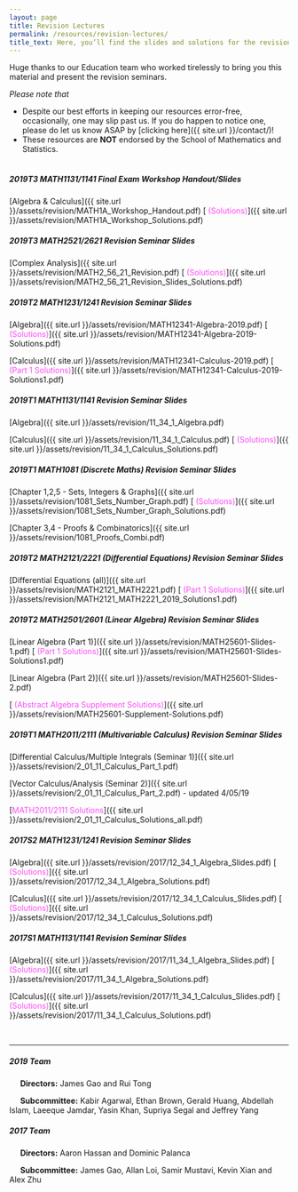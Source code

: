 ```yaml
---
layout: page
title: Revision Lectures
permalink: /resources/revision-lectures/
title_text: Here, you’ll find the slides and solutions for the revision seminars we held for UNSW Mathematics courses. All the best for your revision :)
---
```


Huge thanks to our Education team who worked tirelessly to bring you this material and present the revision seminars.

*Please note that*
- Despite our best efforts in keeping our resources error-free, occasionally, one may slip past us. If you do happen to notice one, please do let us know ASAP by [clicking here]({{ site.url }}/contact/)!
- These resources are **NOT** endorsed by the School of Mathematics and Statistics. <br><br>

##### 2019T3 MATH1131/1141 Final Exam Workshop Handout/Slides 

[Algebra & Calculus]({{ site.url }}/assets/revision/MATH1A_Workshop_Handout.pdf) [<span style="color:#F94DF3"> (Solutions)</span>]({{ site.url }}/assets/revision/MATH1A_Workshop_Solutions.pdf)

##### 2019T3 MATH2521/2621 Revision Seminar Slides 

[Complex Analysis]({{ site.url }}/assets/revision/MATH2_56_21_Revision.pdf) [<span style="color:#F94DF3"> (Solutions)</span>]({{ site.url }}/assets/revision/MATH2_56_21_Revision_Slides_Solutions.pdf)


##### 2019T2 MATH1231/1241 Revision Seminar Slides 

[Algebra]({{ site.url }}/assets/revision/MATH12341-Algebra-2019.pdf) [<span style="color:#F94DF3"> (Solutions)</span>]({{ site.url }}/assets/revision/MATH12341-Algebra-2019-Solutions.pdf)

[Calculus]({{ site.url }}/assets/revision/MATH12341-Calculus-2019.pdf) [<span style="color:#F94DF3"> (Part 1 Solutions)</span>]({{ site.url }}/assets/revision/MATH12341-Calculus-2019-Solutions1.pdf)

##### 2019T1 MATH1131/1141 Revision Seminar Slides 

[Algebra]({{ site.url }}/assets/revision/11_34_1_Algebra.pdf)

[Calculus]({{ site.url }}/assets/revision/11_34_1_Calculus.pdf)
[<span style="color:#F94DF3"> (Solutions)</span>]({{ site.url }}/assets/revision/11_34_1_Calculus_Solutions.pdf)

##### 2019T1 MATH1081 (Discrete Maths) Revision Seminar Slides

[Chapter 1,2,5 - Sets, Integers & Graphs]({{ site.url }}/assets/revision/1081_Sets_Number_Graph.pdf) [<span style="color:#F94DF3"> (Solutions)</span>]({{ site.url }}/assets/revision/1081_Sets_Number_Graph_Solutions.pdf)

[Chapter 3,4 - Proofs & Combinatorics]({{ site.url }}/assets/revision/1081_Proofs_Combi.pdf)

##### 2019T2 MATH2121/2221 (Differential Equations) Revision Seminar Slides 

[Differential Equations (all)]({{ site.url }}/assets/revision/MATH2121_MATH2221.pdf) [<span style="color:#F94DF3"> (Part 1 Solutions)</span>]({{ site.url }}/assets/revision/MATH2121_MATH2221_2019_Solutions1.pdf)

##### 2019T2 MATH2501/2601 (Linear Algebra) Revision Seminar Slides 

[Linear Algebra (Part 1)]({{ site.url }}/assets/revision/MATH25601-Slides-1.pdf) [<span style="color:#F94DF3"> (Part 1 Solutions)</span>]({{ site.url }}/assets/revision/MATH25601-Slides-Solutions1.pdf)

[Linear Algebra (Part 2)]({{ site.url }}/assets/revision/MATH25601-Slides-2.pdf) 

[<span style="color:#F94DF3"> (Abstract Algebra Supplement Solutions)</span>]({{ site.url }}/assets/revision/MATH25601-Supplement-Solutions.pdf)

##### 2019T1 MATH2011/2111 (Multivariable Calculus) Revision Seminar Slides

[Differential Calculus/Multiple Integrals (Seminar 1)]({{ site.url }}/assets/revision/2_01_11_Calculus_Part_1.pdf)

[Vector Calculus/Analysis (Seminar 2)]({{ site.url }}/assets/revision/2_01_11_Calculus_Part_2.pdf) - updated 4/05/19

[<span style="color:#F94DF3">MATH2011/2111 Solutions</span>]({{ site.url }}/assets/revision/2_01_11_Calculus_Solutions_all.pdf)

##### 2017S2 MATH1231/1241 Revision Seminar Slides 

[Algebra]({{ site.url }}/assets/revision/2017/12_34_1_Algebra_Slides.pdf)  [<span style="color:#F94DF3"> (Solutions)</span>]({{ site.url }}/assets/revision/2017/12_34_1_Algebra_Solutions.pdf)

[Calculus]({{ site.url }}/assets/revision/2017/12_34_1_Calculus_Slides.pdf)  [<span style="color:#F94DF3"> (Solutions)</span>]({{ site.url }}/assets/revision/2017/12_34_1_Calculus_Solutions.pdf)

##### 2017S1 MATH1131/1141 Revision Seminar Slides
[Algebra]({{ site.url }}/assets/revision/2017/11_34_1_Algebra_Slides.pdf)  [<span style="color:#F94DF3"> (Solutions)</span>]({{ site.url }}/assets/revision/2017/11_34_1_Algebra_Solutions.pdf)

[Calculus]({{ site.url }}/assets/revision/2017/11_34_1_Calculus_Slides.pdf) [<span style="color:#F94DF3"> (Solutions)</span>]({{ site.url }}/assets/revision/2017/11_34_1_Calculus_Solutions.pdf)

<br>

---


##### 2019 Team

&nbsp;&nbsp;&nbsp;&nbsp;&nbsp;**Directors:** James Gao and Rui Tong

&nbsp;&nbsp;&nbsp;&nbsp;&nbsp;**Subcommittee:** Kabir Agarwal, Ethan Brown, Gerald Huang, Abdellah Islam, Laeeque Jamdar, Yasin Khan, Supriya Segal and Jeffrey Yang

##### 2017 Team

&nbsp;&nbsp;&nbsp;&nbsp;&nbsp;**Directors:** Aaron Hassan and Dominic Palanca

&nbsp;&nbsp;&nbsp;&nbsp;&nbsp;**Subcommittee:** James Gao, Allan Loi, Samir Mustavi, Kevin Xian and Alex Zhu
